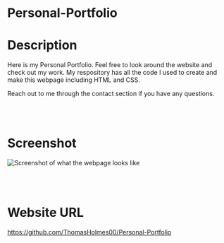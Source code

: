 # Personal-Portfolio
# Description
Here is my Personal Portfolio. Feel free to look around the website and check out my work. My respository has all the code I used to create and make this webpage including HTML and CSS.

Reach out to me through the contact section if you have any questions.

<br></br>

# Screenshot
![Screenshot of what the webpage looks like](./img/Personal%20Portfolio.png)

<br></br>

# Website URL
https://github.com/ThomasHolmes00/Personal-Portfolio